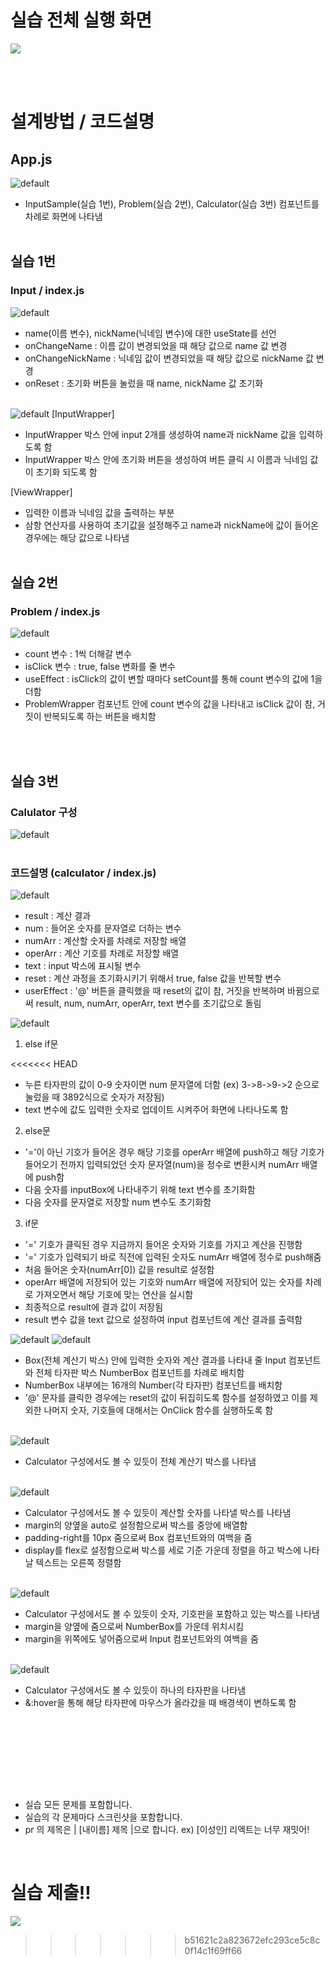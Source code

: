 # 실습 전체 실행 화면

<p>
<img src="https://user-images.githubusercontent.com/76714311/169680298-01c3c591-60b3-4f7c-bbd4-99fa11ff4e4b.gif">
 </p>
 <br><br>

# 설계방법 / 코드설명

## App.js

![default](public/App.jpg)

- InputSample(실습 1번), Problem(실습 2번), Calculator(실습 3번) 컴포넌트를 차례로 화면에 나타냄
  <br><br>

## 실습 1번

### Input / index.js

![default](public/InputSample1.jpg)

- name(이름 변수), nickName(닉네임 변수)에 대한 useState를 선언
- onChangeName : 이름 값이 변경되었을 때 해당 값으로 name 값 변경
- onChangeNickName : 닉네임 값이 변경되었을 때 해당 값으로 nickName 값 변경
- onReset : 초기화 버튼을 눌렀을 때 name, nickName 값 초기화
  <br><br>

![default](public/InputSample2.jpg)
[InputWrapper]

- InputWrapper 박스 안에 input 2개를 생성하여 name과 nickName 값을 입력하도록 함
- InputWrapper 박스 안에 초기화 버튼을 생성하여 버튼 클릭 시 이름과 닉네임 값이 초기화 되도록 함

[ViewWrapper]

- 입력한 이름과 닉네임 값을 출력하는 부분
- 삼항 연산자를 사용하여 초기값을 설정해주고 name과 nickName에 값이 들어온 경우에는 해당 값으로 나타냄
  <br><br>

## 실습 2번

### Problem / index.js

![default](public/Problem.jpg)

- count 변수 : 1씩 더해갈 변수
- isClick 변수 : true, false 변화를 줄 변수
- useEffect : isClick의 값이 변할 때마다 setCount를 통해 count 변수의 값에 1을 더함
- ProblemWrapper 컴포넌트 안에 count 변수의 값을 나타내고 isClick 값이 참, 거짓이 반복되도록 하는 버튼을 배치함

<br><br>

## 실습 3번

### Calulator 구성

![default](public/Cal_veiw.jpg)
<br><br>

### 코드설명 (calculator / index.js)

![default](public/Cal1.jpg)

- result : 계산 결과
- num : 들어온 숫자를 문자열로 더하는 변수
- numArr : 계산할 숫자를 차례로 저장할 배열
- operArr : 계산 기호를 차례로 저장할 배열
- text : input 박스에 표시될 변수
- reset : 계산 과정을 초기화시키기 위해서 true, false 값을 반복할 변수
- userEffect : '@' 버튼을 클릭했을 때 reset의 값이 참, 거짓을 반복하며 바뀜으로써 result, num, numArr, operArr, text 변수를 초기값으로 돌림

![default](public/Cal2.jpg)

1. else if문

<<<<<<< HEAD
- 누른 타자판의 값이 0-9 숫자이면 num 문자열에 더함 (ex) 3->8->9->2 순으로 눌렀을 때 3892식으로 숫자가 저장됨)
- text 변수에 값도 입력한 숫자로 업데이트 시켜주어 화면에 나타나도록 함

2. else문

- '='이 아닌 기호가 들어온 경우 해당 기호를 operArr 배열에 push하고 해당 기호가 들어오기 전까지 입력되었던 숫자 문자열(num)을 정수로 변환시켜 numArr 배열에 push함
- 다음 숫자를 inputBox에 나타내주기 위해 text 변수를 초기화함
- 다음 숫자를 문자열로 저장할 num 변수도 초기화함

3. if문

- '=' 기호가 클릭된 경우 지금까지 들어온 숫자와 기호를 가지고 계산을 진행함
- '=' 기호가 입력되기 바로 직전에 입력된 숫자도 numArr 배열에 정수로 push해줌
- 처음 들어온 숫자(numArr[0]) 값을 result로 설정함
- operArr 배열에 저장되어 있는 기호와 numArr 배열에 저장되어 있는 숫자를 차례로 가져오면서 해당 기호에 맞는 연산을 실시함
- 최종적으로 result에 결과 값이 저장됨
- result 변수 값을 text 값으로 설정하여 input 컴포넌트에 계산 결과를 출력함

![default](public/Cal3.jpg)
![default](public/Cal4.jpg)

- Box(전체 계산기 박스) 안에 입력한 숫자와 계산 결과를 나타내 줄 Input 컴포넌트와 전체 타자판 박스 NumberBox 컴포넌트를 차례로 배치함
- NumberBox 내부에는 16개의 Number(각 타자판) 컴포넌트를 배치함
- '@' 문자를 클릭한 경우에는 reset의 값이 뒤집히도록 함수를 설정하였고 이를 제외한 나머지 숫자, 기호들에 대해서는 OnClick 함수를 실행하도록 함
  <br><br>

![default](public/Box.jpg)

- Calculator 구성에서도 볼 수 있듯이 전체 계산기 박스를 나타냄
  <br><br>

![default](public/Input.jpg)

- Calculator 구성에서도 볼 수 있듯이 계산할 숫자를 나타낼 박스를 나타냄
- margin의 양옆을 auto로 설정함으로써 박스를 중앙에 배열함
- padding-right를 10px 줌으로써 Box 컴포넌트와의 여백을 줌
- display를 flex로 설정함으로써 박스를 세로 기준 가운데 정렬을 하고 박스에 나타날 텍스트는 오른쪽 정렬함
  <br><br>

![default](public/NumberBox.jpg)

- Calculator 구성에서도 볼 수 있듯이 숫자, 기호판을 포함하고 있는 박스를 나타냄
- margin을 양옆에 줌으로써 NumberBox를 가운데 위치시킴
- margin을 위쪽에도 넣어줌으로써 Input 컴포넌트와의 여백을 줌
  <br><br>

![default](public/Number.jpg)

- Calculator 구성에서도 볼 수 있듯이 하나의 타자판을 나타냄
- &:hover을 통해 해당 타자판에 마우스가 올라갔을 때 배경색이 변하도록 함
  <br><br>

<br><br>
=======
- 실습 모든 문제를 포함합니다.
- 실습의 각 문제마다 스크린샷을 포함합니다.
- pr 의 제목은 | [내이름] 제목 |으로 합니다.
  ex) [이성인] 리엑트는 너무 재밋어!


<br>

# 실습 제출!!

<p>
<img src="https://user-images.githubusercontent.com/76714311/169680298-01c3c591-60b3-4f7c-bbd4-99fa11ff4e4b.gif">
 </p>

>>>>>>> b51621c2a823672efc293ce5c8c0f14c1f69ff66

